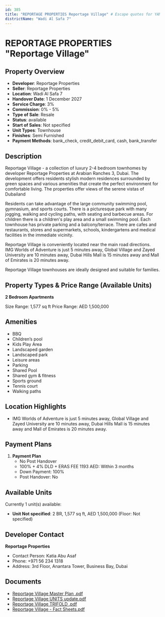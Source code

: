 ```yaml
---
id: 385
title: "REPORTAGE PROPERTIES Reportage Village" # Escape quotes for YAML string
districtName: "Wadi Al Safa 7"
---
```


# REPORTAGE PROPERTIES "Reportage Village"

## Property Overview
- **Developer**: Reportage Properties
- **Seller**: Reportage Properties
- **Location**: Wadi Al Safa 7
- **Handover Date**: 1 December 2027
- **Service Charge**: 3%
- **Commission**: 0% - 5%
- **Type of Sale**: Resale
- **Status**: available
- **Start of Sales**: Not specified
- **Unit Types**: Townhouse
- **Finishes**: Semi Furnished
- **Payment Methods**: bank_check, credit_debit_card, cash, bank_transfer

## Description
Reportage Village - a collection of luxury 2-4 bedroom townhomes by developer Reportage Properties at Arabian Ranches 3, Dubai. The development offers residents stylish modern residences surrounded by green spaces and various amenities that create the perfect environment for comfortable living. The properties offer views of the serene vistas of Dubailand

Residents can take advantage of the large community swimming pool, gymnasium, and sports courts. There is a picturesque park with many jogging, walking and cycling paths, with seating and barbecue areas. For children there is a children's play area and a small swimming pool. Each townhouse has private parking and a balcony/terrace. There are cafes and restaurants, stores and supermarkets, schools, kindergartens and medical facilities in the immediate vicinity.

Reportage Village is conveniently located near the main road directions. IMG Worlds of Adventure is just 5 minutes away, Global Village and Zayed University are 10 minutes away, Dubai Hills Mall is 15 minutes away and Mall of Emirates is 20 minutes away. 

Reportage Village townhouses are ideally designed and suitable for families.

## Property Types & Price Range (Available Units)
**2 Bedroom Apartments**

Size Range: 1,577 sq ft
Price Range: AED 1,500,000

## Amenities
- BBQ
- Children’s pool
- Kids Play Area
- Landscaped garden
- Landscaped park
- Leisure areas
- Parking
- Shared Pool
- Shared gym & fitness
- Sports ground
- Tennis court
- Walking paths

## Location Highlights
- IMG Worlds of Adventure is just 5 minutes away, Global Village and Zayed University are 10 minutes away, Dubai Hills Mall is 15 minutes away and Mall of Emirates is 20 minutes away.

## Payment Plans
1. **Payment Plan**
   - No Post Handover
   - 100% + 4% DLD + ERAS FEE 1193 AED: Within 3 months
   - Down Payment: 100%
   - Post Handover: No

## Available Units
Currently 1 unit(s) available:
- **Unit Not specified**: 2 BR, 1,577 sq ft, AED 1,500,000 (Floor: Not specified)

## Developer Contact
**Reportage Properties**
- Contact Person: Katia Abu Asaf
- Phone: +971 56 234 1318
- Address: 3rd Floor, Anantara Tower, Business Bay, Dubai

## Documents
- [Reportage Village Master Plan .pdf](https://cdn.geniemap.net/2023/08/14/lJjNQCnDsTxiiMiwmsAITnEGa1atQDWxHzedpGSq.pdf)
- [Reportage Village UNITS update.pdf](https://cdn.geniemap.net/2023/08/14/p2mUGN6rrrmfWBbHOIPfzHNC45F79cQEyLobEW0T.pdf)
- [Reportage Village TRIFOLD .pdf](https://cdn.geniemap.net/2023/08/22/FapKldPUSATeDzVCSgmxWyLib27s8TREULo1T1Jf.pdf)
- [Reportage Village - Fact Sheets.pdf](https://cdn.geniemap.net/2023/08/22/KhnZMOFAGfRP4RnArR4aDS7CDNiH56eek7l3QtJS.pdf)
